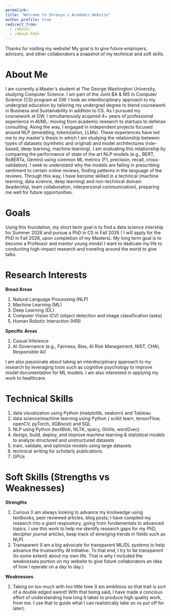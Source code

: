 ```yaml
---
permalink: 
title: "Welcome to Shreeya's Academic Website"
author_profile: true
redirect_from: 
  - /about/
  - /about.html
---
```


Thanks for visiting my website! My goal is to give future employers, advisors, and other collaborators a snapshot of my technical and soft skills.


About Me
======
I am currently a Master's student at The George Washington University, studying Computer Science. I am part of the Joint BA & MS in Computer Science (CS) program at GW. I took an interdisciplinary approach to my undergrad education by tailoring my undergrad degree to blend coursework in Business and Sustainability in addition to CS. As I pursued my coursework at GW, I simultaneously acquired 4+ years of professional experience in AI/ML: moving from academic research to startups to defense consulting. Along the way, I  engaged in independent projects focused around NLP (emedding, tokenization, LLMs). These experiences have led me to my master's thesis in which I am studying the relationship between types of datasets (synthetic and original) and model architectures (rule-based, deep learning, machine learning). I am evaluating this relationship by comparing the performance of state of the art NLP models (e.g., BERT, RoBERTa, Gemini) using common ML metrics (F1, precision, recall, cross-validation). I seek to understand why the models are failing in prescribing sentiment to certain online reviews, finding patterns in the language of the reviews.  Through this way, I have become skilled in a technical (machine learning, data science, deep learning) and non-technical domain (leadership, team collaboration, interpersonal communication), preparing me well for future opportunities. 

Goals
======
Using this foundation, my short term goal is to find a data science intership for Summer 2026 and pursue a PhD in CS in Fall 2026 ( I will apply for the PhD in Fall 2026, upon completion of my Masters). My long term goal is to become a Professor and mentor young minds! I want to dedicate my life to conducting high-impact research and traveling around the world to give talks. 

Research Interests 
======

**Broad Areas**
1. Natural Language Processing (NLP)
2. Machine Learning (ML)
3. Deep Learning (DL)
4. Computer Vision (CV) (object detection and image classification tasks) 
5. Human Robotic Interaction (HRI)

**Specific Areas**
1. Casual Inference
2. AI Governance (e.g., Fairness, Bias, AI Risk Management, NIST, CHAI, Responsible AI)

I am also passionate about taking an interdisciplinary approach to my research by leveraging tools such as cognitive psychology to improve model documentation for ML models. I am also interested in applying my work to healthcare. 


Technical Skills
======
1. data visualization using Python (matplotlib, seaborn) and Tableau 
2. data science/machine learning using Python ( scikit learn, tensorFlow, openCV, pyTorch, XGBoost) and SQL
3. NLP using Python (textBlob, NLTK, spacy, GloVe, word2vec)
4. design, build, deploy, and improve machine learning & statistical models to analyze structured and unstructured datasets
5. train, validate, and optimize models using large datasets
6. technical writing for scholarly publications
7. GPUs

Soft Skills (Strengths vs Weaknesses)
======
**Strengths**
1. Curious (I am always looking to advance my knolwedge using textbooks, peer reviewed articles, blog posts; I have compiled my research into a giant respository, going from fundamentals to advanced topics. I use this work to help me identify research gaps for my PhD, decipher journal articles, keep track of emerging trends in fields such as NLP).
2. Transparent (I am a big advocate for transparent ML/DL systems to help advance the trustworthy AI initiative. To that end, I try to be transparent (to some extent) about my own life. That is why I included the weaknesses portion on my website to give future collaborators an idea of how I operate on a day to day.)

**Weaknesses** 
1. Taking on too much with too little time (I am ambitious so that trait is sort of a double edged sword! With that being said, I have made a concious effort of understanding how long it takes to produce high quality work, from me. I use that to guide what I can realistically take on vs put off for later).
   
   

